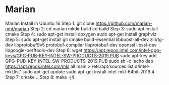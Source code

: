 # Marian
Marian Install in Ubuntu 16
Step 1: git clone https://github.com/marian-nmt/marian
Step 2: cd marian
       mkdir build
       cd build
Step 3: sudo apt install cmake
Step 4: sudo apt-get install doxygen
        sudo apt-get install graphviz
Step 5: sudo apt-get install git cmake build-essential libboost-all-dev zlib1g-dev libprotobuf9v5 protobuf-compiler libprotobuf-dev openssl libssl-dev libgoogle-perftools-dev
Step 6: wget https://apt.repos.intel.com/intel-gpg-keys/GPG-PUB-KEY-INTEL-SW-PRODUCTS-2019.PUB
sudo apt-key add GPG-PUB-KEY-INTEL-SW-PRODUCTS-2019.PUB
sudo sh -c 'echo deb https://apt.repos.intel.com/mkl all main > /etc/apt/sources.list.d/intel-mkl.list'
sudo apt-get update
sudo apt-get install intel-mkl-64bit-2019.4
Step 7:  cmake ..
Step 8: make -j4
